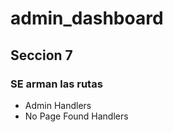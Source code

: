 # admin_dashboard


## Seccion 7
### SE arman las rutas 
* Admin Handlers
* No Page Found Handlers

### 

 
